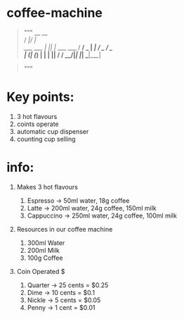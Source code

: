 # coffee-machine

> """
>           __  __          
           / _|/ _|         
  ___ ___ | |_| |_ ___  ___ 
 / __/ _ \|  _|  _/ _ \/ _ \
| (_| (_) | | | ||  __/  __/
 \___\___/|_| |_| \___|\___|
                            
                            
> """

# Key points:
1. 3 hot flavours
2. coints operate
3. automatic cup dispenser
4. counting cup selling

# info:
1. Makes 3 hot flavours
   1. Espresso -> 50ml water, 18g coffee
   2. Latte -> 200ml water, 24g coffee, 150ml milk
   3. Cappuccino -> 250ml water, 24g coffee, 100ml milk

2. Resources in our coffee machine
   1. 300ml Water
   2. 200ml Milk
   3. 100g Coffee
3. Coin Operated $
   1. Quarter -> 25 cents = $0.25
   2. Dime -> 10 cents = $0.1
   3. Nickle -> 5 cents = $0.05
   4. Penny -> 1 cent = $0.01
